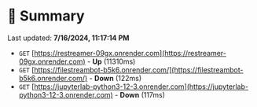 # 📖 Summary
Last updated: **7/16/2024, 11:17:14 PM**

- `GET` [https://restreamer-09gx.onrender.com](https://restreamer-09gx.onrender.com) - **Up** (11310ms)
- `GET` [https://filestreambot-b5k6.onrender.com/](https://filestreambot-b5k6.onrender.com/) - **Down** (122ms)
- `GET` [https://jupyterlab-python3-12-3.onrender.com](https://jupyterlab-python3-12-3.onrender.com) - **Down** (117ms)
